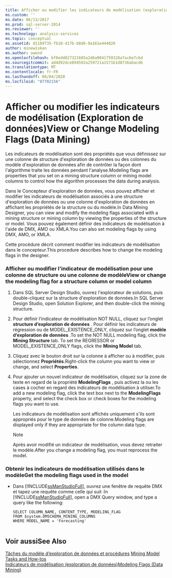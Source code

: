 ```yaml
---
title: Afficher ou modifier les indicateurs de modélisation (exploration de données) | Microsoft Docs
ms.custom: ''
ms.date: 06/13/2017
ms.prod: sql-server-2014
ms.reviewer: ''
ms.technology: analysis-services
ms.topic: conceptual
ms.assetid: d1169735-fb18-417b-b8d6-9a161e444020
author: minewiskan
ms.author: owend
ms.openlocfilehash: bf0edd827321685a2d6a9041759328a7ac6e7cbd
ms.sourcegitcommit: ad4d92dce894592a259721a1571b1d8736abacdb
ms.translationtype: MT
ms.contentlocale: fr-FR
ms.lasthandoff: 08/04/2020
ms.locfileid: "87702156"
---
```

# <a name="view-or-change-modeling-flags-data-mining"></a><span data-ttu-id="8b5ce-102">Afficher ou modifier les indicateurs de modélisation (Exploration de données)</span><span class="sxs-lookup"><span data-stu-id="8b5ce-102">View or Change Modeling Flags (Data Mining)</span></span>
  <span data-ttu-id="8b5ce-103">Les indicateurs de modélisation sont des propriétés que vous définissez sur une colonne de structure d'exploration de données ou des colonnes du modèle d'exploration de données afin de contrôler la façon dont l'algorithme traite les données pendant l'analyse.</span><span class="sxs-lookup"><span data-stu-id="8b5ce-103">Modeling flags are properties that you set on a mining structure column or mining model columns to control how the algorithm processes the data during analysis.</span></span>  
  
 <span data-ttu-id="8b5ce-104">Dans le Concepteur d'exploration de données, vous pouvez afficher et modifier les indicateurs de modélisation associés à une structure d'exploration de données ou une colonne d'exploration de données en affichant les propriétés de la structure ou du modèle.</span><span class="sxs-lookup"><span data-stu-id="8b5ce-104">In Data Mining Designer, you can view and modify the modeling flags associated with a mining structure or mining column by viewing the properties of the structure or model.</span></span> <span data-ttu-id="8b5ce-105">Vous pouvez également définir des indicateurs de modélisation à l'aide de DMX, AMO ou XMLA.</span><span class="sxs-lookup"><span data-stu-id="8b5ce-105">You can also set modeling flags by using DMX, AMO, or XMLA.</span></span>  
  
 <span data-ttu-id="8b5ce-106">Cette procédure décrit comment modifier les indicateurs de modélisation dans le concepteur.</span><span class="sxs-lookup"><span data-stu-id="8b5ce-106">This procedure describes how to change the modeling flags in the designer.</span></span>  
  
### <a name="view-or-change-the-modeling-flag-for-a-structure-column-or-model-column"></a><span data-ttu-id="8b5ce-107">Afficher ou modifier l'indicateur de modélisation pour une colonne de structure ou une colonne de modèle</span><span class="sxs-lookup"><span data-stu-id="8b5ce-107">View or change the modeling flag for a structure column or model column</span></span>  
  
1.  <span data-ttu-id="8b5ce-108">Dans SQL Server Design Studio, ouvrez l'explorateur de solutions, puis double-cliquez sur la structure d'exploration de données.</span><span class="sxs-lookup"><span data-stu-id="8b5ce-108">In SQL Server Design Studio, open Solution Explorer, and then double-click the mining structure.</span></span>  
  
2.  <span data-ttu-id="8b5ce-109">Pour définir l’indicateur de modélisation NOT NULL, cliquez sur l’onglet **structure d’exploration de données** . Pour définir les indicateurs de régression ou de MODEL_EXISTENCE_ONLY, cliquez sur l’onglet **modèle d’exploration de données** .</span><span class="sxs-lookup"><span data-stu-id="8b5ce-109">To set the NOT NULL modeling flag, click the **Mining Structure** tab. To set the REGRESSOR or MODEL_EXISTENCE_ONLY flags, click the **Mining Model** tab.</span></span>  
  
3.  <span data-ttu-id="8b5ce-110">Cliquez avec le bouton droit sur la colonne à afficher ou à modifier, puis sélectionnez **Propriétés**.</span><span class="sxs-lookup"><span data-stu-id="8b5ce-110">Right-click the column you want to view or change, and select **Properties**.</span></span>  
  
4.  <span data-ttu-id="8b5ce-111">Pour ajouter un nouvel indicateur de modélisation, cliquez sur la zone de texte en regard de la propriété **ModelingFlags** , puis activez la ou les cases à cocher en regard des indicateurs de modélisation à utiliser.</span><span class="sxs-lookup"><span data-stu-id="8b5ce-111">To add a new modeling flag, click the text box next to the **ModelingFlags** property, and select the check box or check boxes for the modeling flags you want to use.</span></span>  
  
     <span data-ttu-id="8b5ce-112">Les indicateurs de modélisation sont affichés uniquement s'ils sont appropriés pour le type de données de colonne.</span><span class="sxs-lookup"><span data-stu-id="8b5ce-112">Modeling flags are displayed only if they are appropriate for the column data type.</span></span>  
  
    > [!NOTE]  
    >  <span data-ttu-id="8b5ce-113">Après avoir modifié un indicateur de modélisation, vous devez retraiter le modèle.</span><span class="sxs-lookup"><span data-stu-id="8b5ce-113">After you change a modeling flag, you must reprocess the model.</span></span>  
  
### <a name="get-the-modeling-flags-used-in-the-model"></a><span data-ttu-id="8b5ce-114">Obtenir les indicateurs de modélisation utilisés dans le modèle</span><span class="sxs-lookup"><span data-stu-id="8b5ce-114">Get the modeling flags used in the model</span></span>  
  
-   <span data-ttu-id="8b5ce-115">Dans [!INCLUDE[ssManStudioFull](../../includes/ssmanstudiofull-md.md)], ouvrez une fenêtre de requête DMX et tapez une requête comme celle qui suit :</span><span class="sxs-lookup"><span data-stu-id="8b5ce-115">In [!INCLUDE[ssManStudioFull](../../includes/ssmanstudiofull-md.md)], open a DMX Query window, and type a query like the following:</span></span>  
  
    ```  
    SELECT COLUMN_NAME, CONTENT_TYPE, MODELING_FLAG  
    FROM $system.DMSCHEMA_MINING_COLUMNS  
    WHERE MODEL_NAME = 'Forecasting'  
  
    ```  
  
## <a name="see-also"></a><span data-ttu-id="8b5ce-116">Voir aussi</span><span class="sxs-lookup"><span data-stu-id="8b5ce-116">See Also</span></span>  
 <span data-ttu-id="8b5ce-117">[Tâches du modèle d’exploration de données et procédures](mining-model-tasks-and-how-tos.md) </span><span class="sxs-lookup"><span data-stu-id="8b5ce-117">[Mining Model Tasks and How-tos](mining-model-tasks-and-how-tos.md) </span></span>  
 [<span data-ttu-id="8b5ce-118">Indicateurs de modélisation &#40;exploration de données&#41;</span><span class="sxs-lookup"><span data-stu-id="8b5ce-118">Modeling Flags &#40;Data Mining&#41;</span></span>](modeling-flags-data-mining.md)  
  
  
